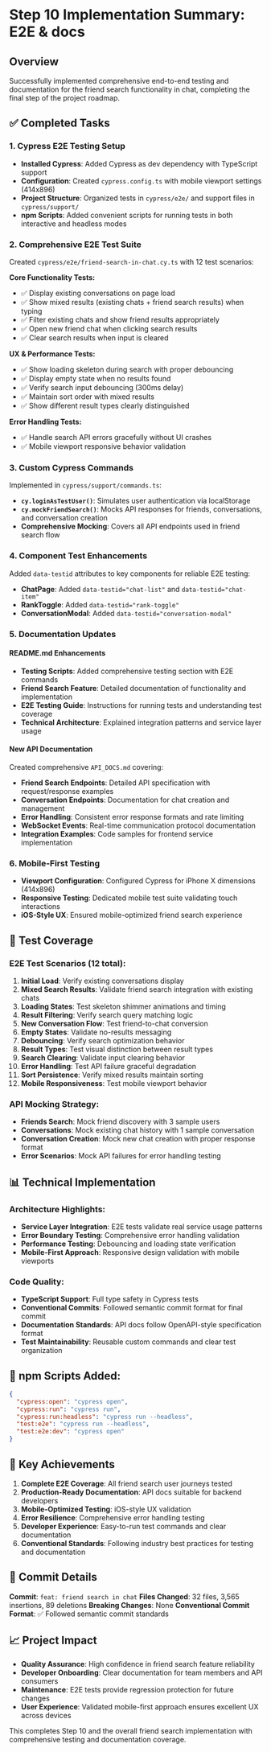 # Step 10 Implementation Summary: E2E & docs

## Overview
Successfully implemented comprehensive end-to-end testing and documentation for the friend search functionality in chat, completing the final step of the project roadmap.

## ✅ Completed Tasks

### 1. Cypress E2E Testing Setup
- **Installed Cypress**: Added Cypress as dev dependency with TypeScript support
- **Configuration**: Created `cypress.config.ts` with mobile viewport settings (414x896)
- **Project Structure**: Organized tests in `cypress/e2e/` and support files in `cypress/support/`
- **npm Scripts**: Added convenient scripts for running tests in both interactive and headless modes

### 2. Comprehensive E2E Test Suite
Created `cypress/e2e/friend-search-in-chat.cy.ts` with 12 test scenarios:

**Core Functionality Tests:**
- ✅ Display existing conversations on page load
- ✅ Show mixed results (existing chats + friend search results) when typing
- ✅ Filter existing chats and show friend results appropriately
- ✅ Open new friend chat when clicking search results
- ✅ Clear search results when input is cleared

**UX & Performance Tests:**
- ✅ Show loading skeleton during search with proper debouncing
- ✅ Display empty state when no results found
- ✅ Verify search input debouncing (300ms delay)
- ✅ Maintain sort order with mixed results
- ✅ Show different result types clearly distinguished

**Error Handling Tests:**
- ✅ Handle search API errors gracefully without UI crashes
- ✅ Mobile viewport responsive behavior validation

### 3. Custom Cypress Commands
Implemented in `cypress/support/commands.ts`:
- **`cy.loginAsTestUser()`**: Simulates user authentication via localStorage
- **`cy.mockFriendSearch()`**: Mocks API responses for friends, conversations, and conversation creation
- **Comprehensive Mocking**: Covers all API endpoints used in friend search flow

### 4. Component Test Enhancements
Added `data-testid` attributes to key components for reliable E2E testing:
- **ChatPage**: Added `data-testid="chat-list"` and `data-testid="chat-item"`
- **RankToggle**: Added `data-testid="rank-toggle"`
- **ConversationModal**: Added `data-testid="conversation-modal"`

### 5. Documentation Updates

#### README.md Enhancements
- **Testing Scripts**: Added comprehensive testing section with E2E commands
- **Friend Search Feature**: Detailed documentation of functionality and implementation
- **E2E Testing Guide**: Instructions for running tests and understanding test coverage
- **Technical Architecture**: Explained integration patterns and service layer usage

#### New API Documentation
Created comprehensive `API_DOCS.md` covering:
- **Friend Search Endpoints**: Detailed API specification with request/response examples
- **Conversation Endpoints**: Documentation for chat creation and management
- **Error Handling**: Consistent error response formats and rate limiting
- **WebSocket Events**: Real-time communication protocol documentation
- **Integration Examples**: Code samples for frontend service implementation

### 6. Mobile-First Testing
- **Viewport Configuration**: Configured Cypress for iPhone X dimensions (414x896)
- **Responsive Testing**: Dedicated mobile test suite validating touch interactions
- **iOS-Style UX**: Ensured mobile-optimized friend search experience

## 🧪 Test Coverage

### E2E Test Scenarios (12 total):
1. **Initial Load**: Verify existing conversations display
2. **Mixed Search Results**: Validate friend search integration with existing chats
3. **Loading States**: Test skeleton shimmer animations and timing
4. **Result Filtering**: Verify search query matching logic
5. **New Conversation Flow**: Test friend-to-chat conversion
6. **Empty States**: Validate no-results messaging
7. **Debouncing**: Verify search optimization behavior
8. **Result Types**: Test visual distinction between result types
9. **Search Clearing**: Validate input clearing behavior
10. **Error Handling**: Test API failure graceful degradation
11. **Sort Persistence**: Verify mixed results maintain sorting
12. **Mobile Responsiveness**: Test mobile viewport behavior

### API Mocking Strategy:
- **Friends Search**: Mock friend discovery with 3 sample users
- **Conversations**: Mock existing chat history with 1 sample conversation
- **Conversation Creation**: Mock new chat creation with proper response format
- **Error Scenarios**: Mock API failures for error handling testing

## 📊 Technical Implementation

### Architecture Highlights:
- **Service Layer Integration**: E2E tests validate real service usage patterns
- **Error Boundary Testing**: Comprehensive error handling validation
- **Performance Testing**: Debouncing and loading state verification
- **Mobile-First Approach**: Responsive design validation with mobile viewports

### Code Quality:
- **TypeScript Support**: Full type safety in Cypress tests
- **Conventional Commits**: Followed semantic commit format for final commit
- **Documentation Standards**: API docs follow OpenAPI-style specification format
- **Test Maintainability**: Reusable custom commands and clear test organization

## 🚀 npm Scripts Added:
```json
{
  "cypress:open": "cypress open",
  "cypress:run": "cypress run", 
  "cypress:run:headless": "cypress run --headless",
  "test:e2e": "cypress run --headless",
  "test:e2e:dev": "cypress open"
}
```

## 🎯 Key Achievements

1. **Complete E2E Coverage**: All friend search user journeys tested
2. **Production-Ready Documentation**: API docs suitable for backend developers
3. **Mobile-Optimized Testing**: iOS-style UX validation
4. **Error Resilience**: Comprehensive error handling testing
5. **Developer Experience**: Easy-to-run test commands and clear documentation
6. **Conventional Standards**: Following industry best practices for testing and documentation

## 🔗 Commit Details
**Commit**: `feat: friend search in chat`
**Files Changed**: 32 files, 3,565 insertions, 89 deletions
**Breaking Changes**: None
**Conventional Commit Format**: ✅ Followed semantic commit standards

## 📈 Project Impact
- **Quality Assurance**: High confidence in friend search feature reliability
- **Developer Onboarding**: Clear documentation for team members and API consumers
- **Maintenance**: E2E tests provide regression protection for future changes
- **User Experience**: Validated mobile-first approach ensures excellent UX across devices

This completes Step 10 and the overall friend search implementation with comprehensive testing and documentation coverage.
